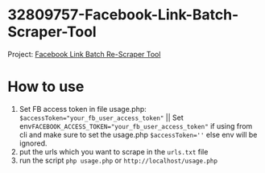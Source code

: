 # 32809757-Facebook-Link-Batch-Scraper-Tool
Project: [Facebook Link Batch Re-Scraper Tool](https://www.freelancer.com/projects/python/Facebook-Link-Batch-Scraper-Tool)

# How to use
1. Set FB access token in file usage.php: `$accessToken="your_fb_user_access_token"` || Set env`FACEBOOK_ACCESS_TOKEN="your_fb_user_access_token"` if using from cli and make sure to set the usage.php `$accessToken=''` else env will be ignored.
2. put the urls which you want to scrape in the `urls.txt` file
3. run the script `php usage.php` or `http://localhost/usage.php`